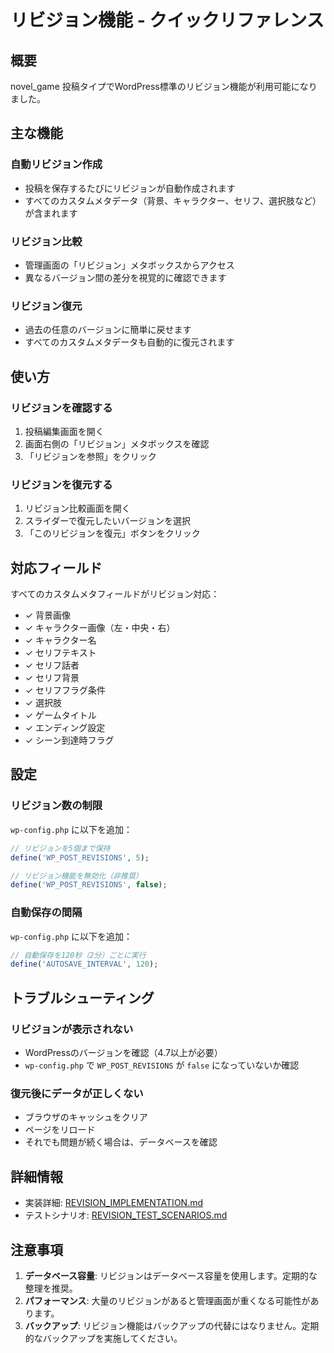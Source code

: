 # リビジョン機能 - クイックリファレンス

## 概要
novel_game 投稿タイプでWordPress標準のリビジョン機能が利用可能になりました。

## 主な機能

### 自動リビジョン作成
- 投稿を保存するたびにリビジョンが自動作成されます
- すべてのカスタムメタデータ（背景、キャラクター、セリフ、選択肢など）が含まれます

### リビジョン比較
- 管理画面の「リビジョン」メタボックスからアクセス
- 異なるバージョン間の差分を視覚的に確認できます

### リビジョン復元
- 過去の任意のバージョンに簡単に戻せます
- すべてのカスタムメタデータも自動的に復元されます

## 使い方

### リビジョンを確認する
1. 投稿編集画面を開く
2. 画面右側の「リビジョン」メタボックスを確認
3. 「リビジョンを参照」をクリック

### リビジョンを復元する
1. リビジョン比較画面を開く
2. スライダーで復元したいバージョンを選択
3. 「このリビジョンを復元」ボタンをクリック

## 対応フィールド

すべてのカスタムメタフィールドがリビジョン対応：
- ✓ 背景画像
- ✓ キャラクター画像（左・中央・右）
- ✓ キャラクター名
- ✓ セリフテキスト
- ✓ セリフ話者
- ✓ セリフ背景
- ✓ セリフフラグ条件
- ✓ 選択肢
- ✓ ゲームタイトル
- ✓ エンディング設定
- ✓ シーン到達時フラグ

## 設定

### リビジョン数の制限
`wp-config.php` に以下を追加：
```php
// リビジョンを5個まで保持
define('WP_POST_REVISIONS', 5);

// リビジョン機能を無効化（非推奨）
define('WP_POST_REVISIONS', false);
```

### 自動保存の間隔
`wp-config.php` に以下を追加：
```php
// 自動保存を120秒（2分）ごとに実行
define('AUTOSAVE_INTERVAL', 120);
```

## トラブルシューティング

### リビジョンが表示されない
- WordPressのバージョンを確認（4.7以上が必要）
- `wp-config.php` で `WP_POST_REVISIONS` が `false` になっていないか確認

### 復元後にデータが正しくない
- ブラウザのキャッシュをクリア
- ページをリロード
- それでも問題が続く場合は、データベースを確認

## 詳細情報

- 実装詳細: [REVISION_IMPLEMENTATION.md](REVISION_IMPLEMENTATION.md)
- テストシナリオ: [REVISION_TEST_SCENARIOS.md](REVISION_TEST_SCENARIOS.md)

## 注意事項

1. **データベース容量**: リビジョンはデータベース容量を使用します。定期的な整理を推奨。
2. **パフォーマンス**: 大量のリビジョンがあると管理画面が重くなる可能性があります。
3. **バックアップ**: リビジョン機能はバックアップの代替にはなりません。定期的なバックアップを実施してください。
